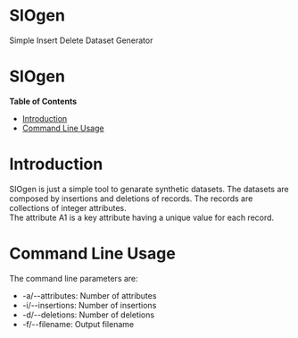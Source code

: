 # SIOgen
Simple Insert Delete Dataset Generator


SIOgen
===

**Table of Contents**

- [Introduction](#introduction)
- [Command Line Usage](#command-line-usage)

# Introduction

SIOgen is just a simple tool to genarate synthetic datasets.
The datasets are composed by insertions and deletions of records.
The records are collections of integer attributes.  
The attribute A1 is a key attribute having a unique value
for each record. 

# Command Line Usage

The command line parameters are:
- -a/--attributes: Number of attributes
- -i/--insertions: Number of insertions
- -d/--deletions: Number of deletions
- -f/--filename: Output filename
